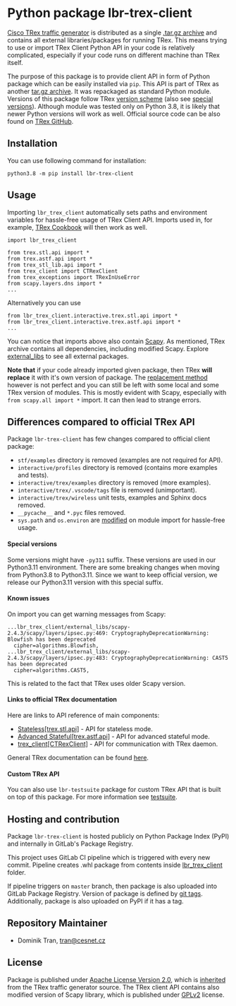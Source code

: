 # Python package lbr-trex-client

[Cisco TRex traffic generator](https://trex-tgn.cisco.com/) is distributed as a
single [.tar.gz archive](https://trex-tgn.cisco.com/trex/doc/trex_manual.html#_obtaining_the_trex_package)
and contains all external libraries/packages for running TRex.
This means trying to use or import TRex Client Python API in your code is relatively complicated, especially
if your code runs on different machine than TRex itself.

The purpose of this package is to provide client API in form of Python package
which can be easily installed via `pip`. This API is part of
TRex as another [tar.gz archive](https://trex-tgn.cisco.com/trex/doc/cp_docs/index.html#client-package).
It was repackaged as standard Python module.
Versions of this package follow TRex [version scheme](https://trex-tgn.cisco.com/trex/doc/release_notes.html)
(also see [special versions](#special-versions)).
Although module was tested only on Python 3.8, it is likely that newer Python versions will work as well.
Official source code can be also found on [TRex GitHub](https://github.com/cisco-system-traffic-generator/trex-core).

## Installation

You can use following command for installation:

```
python3.8 -m pip install lbr-trex-client
```

## Usage

Importing `lbr_trex_client` automatically sets paths and environment variables
for hassle-free usage of TRex Client API. Imports used in, for example,
[TRex Cookbook](https://github.com/cisco-system-traffic-generator/trex-core/blob/master/doc/trex_cookbook.asciidoc)
will then work as well.

```
import lbr_trex_client

from trex.stl.api import *
from trex.astf.api import *
from trex_stl_lib.api import *
from trex_client import CTRexClient
from trex_exceptions import TRexInUseError
from scapy.layers.dns import *
...
```

Alternatively you can use

```
from lbr_trex_client.interactive.trex.stl.api import *
from lbr_trex_client.interactive.trex.astf.api import *
...
```

You can notice that imports above also contain [Scapy](https://scrapy.org/).
As mentioned, TRex archive contains all dependencies, including modified Scapy.
Explore [external_libs](./lbr_trex_client/external_libs) to see all external packages.

**Note that** if your code already imported given package, then TRex **will replace** it with it's
own version of package. The [replacement method](./lbr_trex_client/interactive/trex/__init__.py)
however is not perfect and you can still be left with some local and some TRex version of modules.
This is mostly evident with Scapy, especially with `from scapy.all import *` import.
It can then lead to strange errors.

## Differences compared to official TRex API

Package `lbr-trex-client` has few changes compared to official client package:
 - `stf/examples` directory is removed (examples are not required for API).
 - `interactive/profiles` directory is removed (contains more examples and tests).
 - `interactive/trex/examples` directory is removed (more examples).
 - `interactive/trex/.vscode/tags` file is removed (unimportant).
 - `interactive/trex/wireless` unit tests, examples and Sphinx docs removed.
 - `__pycache__` and `*.pyc` files removed.
 - `sys.path` and `os.environ` are [modified](./lbr_trex_client/__init__.py) on module import for hassle-free usage.

#### Special versions

Some versions might have `-py311` suffix. These versions are used in our Python3.11 environment.
There are some breaking changes when moving from Python3.8 to Python3.11. Since we want to keep
official version, we release our Python3.11 version with this special suffix.

#### Known issues

On import you can get warning messages from Scapy:

```
...lbr_trex_client/external_libs/scapy-2.4.3/scapy/layers/ipsec.py:469: CryptographyDeprecationWarning: Blowfish has been deprecated
  cipher=algorithms.Blowfish,
...lbr_trex_client/external_libs/scapy-2.4.3/scapy/layers/ipsec.py:483: CryptographyDeprecationWarning: CAST5 has been deprecated
  cipher=algorithms.CAST5,
```

This is related to the fact that TRex uses older Scapy version.

#### Links to official TRex documentation

Here are links to API reference of main components:

 - [Stateless\[trex.stl.api\]](https://trex-tgn.cisco.com/trex/doc/cp_stl_docs/index.html#api-reference) - API for stateless mode.
 - [Advanced Stateful\[trex.astf.api\]](https://trex-tgn.cisco.com/trex/doc/cp_astf_docs/index.html#api-reference) - API for advanced stateful mode.
 - [trex_client\[CTRexClient\]](https://trex-tgn.cisco.com/trex/doc/cp_docs/index.html#api-reference) - API for communication with TRex daemon.

General TRex documentation can be found [here](https://trex-tgn.cisco.com/trex/doc/index.html).

#### Custom TRex API

You can also use `lbr-testsuite` package for custom TRex API that is built on top of this package.
For more information see [testsuite](https://pypi.org/project/lbr-testsuite/).

## Hosting and contribution

Package `lbr-trex-client` is hosted publicly on Python Package Index (PyPI)
and internally in GitLab's Package Registry.

This project uses GitLab CI pipeline which is triggered
with every new commit. Pipeline creates .whl package from contents
inside [lbr_trex_client](./lbr_trex_client) folder.

If pipeline triggers on `master` branch, then package is also uploaded into
GitLab Package Registry. Version of package is defined by [git tags](https://pypi.org/project/setuptools-git-versioning/).
Additionally, package is also uploaded on PyPI if it has a tag.

## Repository Maintainer

- Dominik Tran, tran@cesnet.cz

## License

Package is published under [Apache License Version 2.0](./LICENSE), which is [inherited](https://github.com/cisco-system-traffic-generator/trex-core/blob/master/LICENSE) from the TRex traffic generator
source. The TRex client API contains also modified version of Scapy library, which is published under
[GPLv2](./lbr_trex_client/external_libs/scapy-2.4.3/LICENSE) license.
